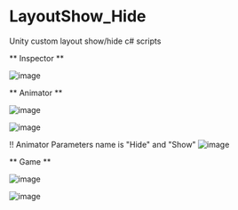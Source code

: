 # LayoutShow_Hide
Unity custom layout show/hide c# scripts

** Inspector **

![image](https://github.com/user-attachments/assets/a8d49802-21d0-4509-8e30-03198b493e41)

** Animator **

![image](https://github.com/user-attachments/assets/b2a4bc2c-5603-448f-9b08-2ccf0e1e0edc)

![image](https://github.com/user-attachments/assets/4ea0e5ca-3fba-437e-bd8a-59f3fe0f59a8)

 !! Animator Parameters name is "Hide" and "Show"
 ![image](https://github.com/user-attachments/assets/2f1635d9-8b18-4341-926b-2d9948672556)


** Game **

![image](https://github.com/user-attachments/assets/40a53c09-7eda-4de5-bf5a-2e5c13e92385)

![image](https://github.com/user-attachments/assets/bfc713ba-a1d9-4909-984a-66453a1a2a33)



